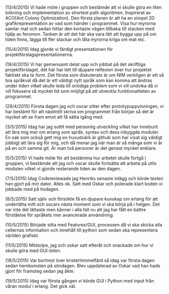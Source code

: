 (13/4/2015)
Vi hade möte i gruppen och bestämde att vi skulle göra en liten tolkning och implementation av shortest path algoritmen. Inspirerat av ACO(Ant Colony Optimization).
Den första planen är att ha en simpel 2D grafikrepresentation av vad som händer i programmet. Visa hur myrorna samlar mat och sedan hittar den kortaste vägen tillbaka till stacken med hjälp av feromon. 
Tanken är att det här ska vara lätt att bygga upp på om tiden finns, lägga till fler stackar och låta myrorna kriga om mat etc.

(15/4/2015)
Idag gjorde vi färdigt presentationen för projektförslagspresentationerna. 

(19/4/2015) 
Vi har gemensamt delat upp och jobbat på det skriftliga projektförslaget, det här har lett till djupare reflexion över hur projektet faktiskt ska ta form. Det första som diskuterats är om NIM verkligen är ett så bra språkval då det är ett väldigt
nytt språk som kan komma att ändras under tiden vilket skulle leda till onödiga problem som vi vill undvika då vi vill fokusera
så mycket tid som möjligt på att utveckla funktionaliteten av programmet. 

(29/4/2015)
Första dagen jag och oscar sitter efter prototypuppvisningen, vi har bestämt för att nästintill skriva om programmet från början så det är mycket att se fram emot att få sätta igång med. 

(3/5/2015)
Idag har jag suttit med personlig utveckling vilket har inneburit att lära mig mer om erlang som språk, syntax och dess inbyggda moduler. En sak som också gett mig en huvudvärk är github som har visat sig väldigt jobbigt att lära sig för mig, och då menar jag när man är så många som vi är på en och samma git. Är man två personer är det genast mycket enklare. 

(5/5/2015)
Vi hade möte för att bestämma hur arbetet skulle fortgå i gruppen, vi bestämde att jag och oscar skulle fortsätta att arbeta på utils modulen vilket vi gjorde resterande tiden av den dagen.

(7/5/2015)
Idag Codereviewade jag Henriks senaste inlägg och körde testen han gjort på min dator. Alles ok.
Satt med Oskar och polerade klart koden vi jobbade med på tisdagen. 

(8/5/2015)
Satt själv och försökte få en djupare kunskap om erlang för att underlätta mitt och oscars nästa moment som vi ska börja på i helgen. Det var inte det lättaste men känner i alla fall nu att jag har fått en bättre förståelse för språkets mer avancerade användning.

(10/5/2015)
Började sitta med Features/GUI, processen då vi ska skicka alla cellernas information och innehåll till python
som sedan ska representera världen grafiskt.

(11/5/2015)
Milstolpe, jag och oskar satt efteråt och snackade om hur vi skulle göra med GUI-biten.

(18/5/2015) 
Var bortrest över kristerhimmelfärd så idag var första dagen sedan hemkomsten på söndagen. 
Blev uppdaterad av Oskar vad han hade gjort för framsteg sedan jag åkte.

(19/5/2015)
Idag var första gången vi körde GUI i Python med input från våran modul i erlang. Det gick väl.


